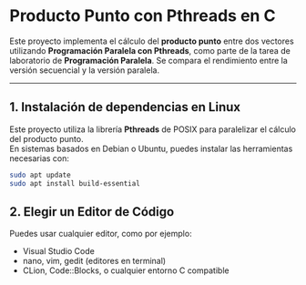 # Producto Punto con Pthreads en C

Este proyecto implementa el cálculo del **producto punto** entre dos vectores utilizando **Programación Paralela con Pthreads**, como parte de la tarea de laboratorio de **Programación Paralela**. Se compara el rendimiento entre la versión secuencial y la versión paralela.

---

## 1. Instalación de dependencias en Linux

Este proyecto utiliza la librería **Pthreads** de POSIX para paralelizar el cálculo del producto punto.  
En sistemas basados en Debian o Ubuntu, puedes instalar las herramientas necesarias con:

```bash
sudo apt update
sudo apt install build-essential
```
## 2. Elegir un Editor de Código
Puedes usar cualquier editor, como por ejemplo:

- Visual Studio Code
- nano, vim, gedit (editores en terminal)
- CLion, Code::Blocks, o cualquier entorno C compatible
